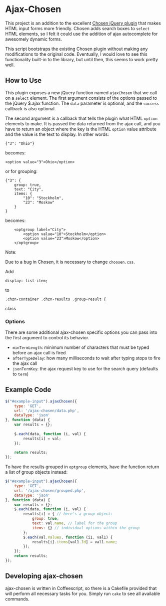 # Ajax-Chosen

This project is an addition to the excellent [Chosen jQuery plugin](https://github.com/harvesthq/chosen) that makes HTML input forms more friendly.  Chosen adds search boxes to `select` HTML elements, so I felt it could use the addition of ajax autocomplete for awesomely dynamic forms.

This script bootstraps the existing Chosen plugin without making any modifications to the original code. Eventually, I would love to see this functionality built-in to the library, but until then, this seems to work pretty well.

## How to Use

This plugin exposes a new jQuery function named `ajaxChosen` that we call on a `select` element. The first argument consists of the options passed to the jQuery $.ajax function. The `data` parameter is optional, and the `success` callback is also optional.

The second argument is a callback that tells the plugin what HTML `option` elements to make. It is passed the data returned from the ajax call, and you have to return an object where the key is the HTML `option` value attribute and the value is the text to display. In other words:

	{"3": "Ohio"}

becomes:

	<option value="3">Ohio</option>

or for grouping:

	{"3": {
		group: true,
		text: "City",
		items: {
			"10": "Stockholm",
			"23": "Moskow"
		}
	}

becomes:

        <optgroup label="City">
            <option value="10">Stockholm</option>
            <option value="23">Moskow</option>
        </optgroup>

Note: 

Due to a bug in Chosen, it is necessary to change `choosen.css`.

Add 

	display: list-item;

to 

	.chzn-container .chzn-results .group-result {

class

### Options

There are some additional ajax-chosen specific options you can pass into the first argument to control its behavior.

* `minTermLength`: minimum number of characters that must be typed before an ajax call is fired
* `afterTypeDelay`: how many milliseconds to wait after typing stops to fire the ajax call
* `jsonTermKey`: the ajax request key to use for the search query (defaults to `term`)

## Example Code

``` js
$("#example-input").ajaxChosen({
	type: 'GET',
	url: '/ajax-chosen/data.php',
	dataType: 'json'
}, function (data) {
	var results = {};
	
	$.each(data, function (i, val) {
		results[i] = val;
	});
	
	return results;
});
```
To have the results grouped in `optgroup` elements, have the function return a list of group objects instead:

``` js
$("#example-input").ajaxChosen({
	type: 'GET',
	url: '/ajax-chosen/grouped.php',
	dataType: 'json'
}, function (data) {
	var results = {};
	$.each(data, function (i, val) {
		results[i] = { // here's a group object:
			group: true,
			text: val.name, // label for the group
			items: {} // individual options within the group
		};
		$.each(val.Values, function (i1, val1) {
			results[i].items[val1.Id] = val1.name;
		});
	});
	return results;
});

```

## Developing ajax-chosen

ajax-chosen is written in Coffeescript, so there is a Cakefile provided that will perform all necessary tasks for you. Simply run `cake` to see all available commands.
